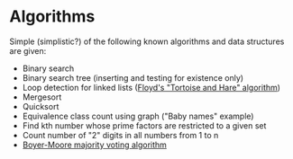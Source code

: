 # Algorithms

Simple (simplistic?) of the following known algorithms and data structures are
given:

- Binary search
- Binary search tree (inserting and testing for existence only)
- Loop detection for linked lists ([Floyd's "Tortoise and Hare"
  algorithm](https://en.wikipedia.org/wiki/Cycle_detection#Floyd's_Tortoise_and_Hare))
- Mergesort
- Quicksort
- Equivalence class count using graph ("Baby names" example)
- Find kth number whose prime factors are restricted to a given set
- Count number of "2" digits in all numbers from 1 to n
- [Boyer-Moore majority voting
  algorithm](https://en.wikipedia.org/wiki/Boyer%E2%80%93Moore_majority_vote_algorithm)
